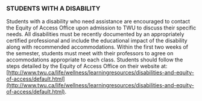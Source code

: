 ### STUDENTS WITH A DISABILITY

Students with a disability who need assistance are encouraged to contact the Equity of Access Office upon admission to TWU to discuss their specific needs. All disabilities must be recently documented by an appropriately certified professional and include the educational impact of the disability along with recommended accommodations. Within the first two weeks of the semester, students must meet with their professors to agree on accommodations appropriate to each class. Students should follow the steps detailed by the Equity of Access Office on their website at: [http://www.twu.ca/life/wellness/learningresources/disabilities-and-equity-of-access/default.html](http://www.twu.ca/life/wellness/learningresources/disabilities-and-equity-of-access/default.html).

